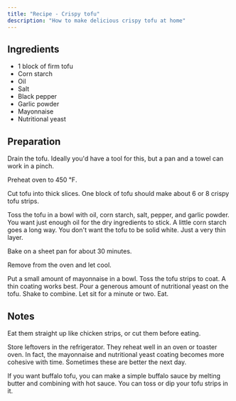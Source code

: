 ```yaml
---
title: "Recipe - Crispy tofu"
description: "How to make delicious crispy tofu at home"
---
```


## Ingredients

- 1 block of firm tofu
- Corn starch
- Oil
- Salt
- Black pepper
- Garlic powder
- Mayonnaise
- Nutritional yeast

## Preparation

Drain the tofu. Ideally you'd have a tool for this, but a pan and a towel can work in a pinch.

Preheat oven to 450 ℉.

Cut tofu into thick slices. One block of tofu should make about 6 or 8 crispy tofu strips.

Toss the tofu in a bowl with oil, corn starch, salt, pepper, and garlic powder. You want just enough oil for the dry ingredients to stick. A little corn starch goes a long way. You don't want the tofu to be solid white. Just a very thin layer.

Bake on a sheet pan for about 30 minutes.

Remove from the oven and let cool.

Put a small amount of mayonnaise in a bowl. Toss the tofu strips to coat. A thin coating works best. Pour a generous amount of nutritional yeast on the tofu. Shake to combine. Let sit for a minute or two. Eat.

## Notes

Eat them straight up like chicken strips, or cut them before eating.

Store leftovers in the refrigerator. They reheat well in an oven or toaster oven. In fact, the mayonnaise and nutritional yeast coating becomes more cohesive with time. Sometimes these are better the next day.

If you want buffalo tofu, you can make a simple buffalo sauce by melting butter and combining with hot sauce. You can toss or dip your tofu strips in it.

